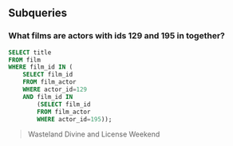 ## Subqueries

### What films are actors with ids 129 and 195 in together?

``` sql
SELECT title 
FROM film 
WHERE film_id IN (
	SELECT film_id 
	FROM film_actor 
	WHERE actor_id=129
	AND film_id IN 
		(SELECT film_id 
		FROM film_actor 
		WHERE actor_id=195));

```

> Wasteland Divine and License Weekend

